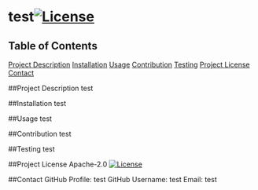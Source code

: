 
  # test[![License](https://img.shields.io/badge/License-Apache%202.0-blue.svg)](https://opensource.org/licenses/Apache-2.0)
  ## Table of Contents
  [Project Description](#Project-Description)
  [Installation](#Installation)
  [Usage](#Usage)
  [Contribution](#Contribution)
  [Testing](#Testing)
  [Project License](#Project-License)
  [Contact](#Contact)

  ##Project Description
  test

  ##Installation
  test

  ##Usage
  test

  ##Contribution
  test

  ##Testing
  test

  ##Project License
  Apache-2.0
  [![License](https://img.shields.io/badge/License-Apache%202.0-blue.svg)](https://opensource.org/licenses/Apache-2.0)

  ##Contact
  GitHub Profile: test
  GitHub Username: test
  Email: test
  